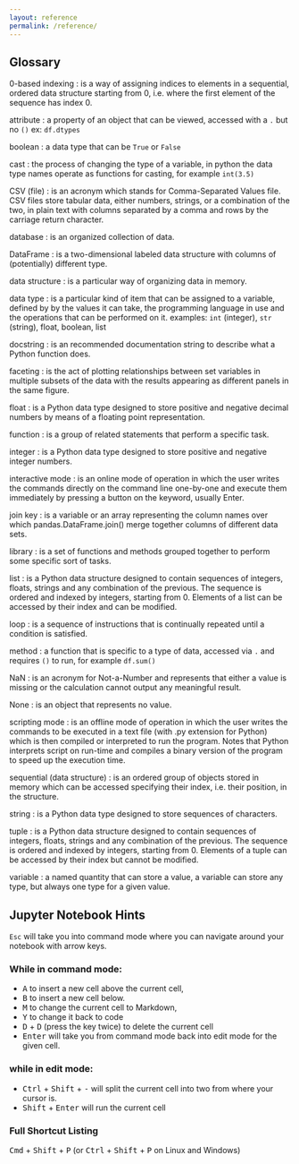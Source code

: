 ```yaml
---
layout: reference
permalink: /reference/
---
```


## Glossary

0-based indexing
:   is a way of assigning indices to elements in a sequential, ordered data structure
    starting from 0, i.e. where the first element of the sequence has index 0.

attribute
:   a property of an object that can be viewed, accessed with a `.` but no `()` ex: `df.dtypes`

boolean
:   a data type that can be `True` or `False`

cast
:   the process of changing the type of a variable, in python the data type names operate as functions for casting, for example `int(3.5)`

CSV (file)
:   is an acronym which stands for Comma-Separated Values file. CSV files store
    tabular data, either numbers, strings, or a combination of the two, in plain
    text with columns separated by a comma and rows by the carriage return character.

database
:   is an organized collection of data.

DataFrame
:   is a two-dimensional labeled data structure with columns of (potentially)
    different type.

data structure
:   is a particular way of organizing data in memory.

data type
:   is a particular kind of item that can be assigned to a variable, defined by
    by the values it can take, the programming language in use and the operations
    that can be performed on it. examples: `int` (integer), `str` (string), float, boolean, list

docstring
:   is an recommended documentation string to describe what a Python function does.

faceting
:   is the act of plotting relationships between set variables in multiple subsets
    of the data with the results appearing as different panels in the same figure.

float
:   is a Python data type designed to store positive and negative decimal numbers
    by means of a floating point representation.

function
:   is a group of related statements that perform a specific task.

integer
:   is a Python data type designed to store positive and negative integer numbers.

interactive mode
:   is an online mode of operation in which the user writes the commands directly
    on the command line one-by-one and execute them immediately by pressing a button
    on the keyword, usually Enter.

join key
:   is a variable or an array representing the column names over which pandas.DataFrame.join()
    merge together columns of different data sets.

library
:   is a set of functions and methods grouped together to perform some specific
    sort of tasks.

list
:   is a Python data structure designed to contain sequences of integers, floats,
    strings and any combination of the previous. The sequence is ordered and indexed
    by integers, starting from 0. Elements of a list can be accessed by their index
    and can be modified.

loop
:   is a sequence of instructions that is continually repeated until a condition
    is satisfied.

method
:   a function that is specific to a type of data, accessed via `.` and requires `()` to run, for example `df.sum()`

NaN
:   is an acronym for Not-a-Number and represents that either a value is missing or
    the calculation cannot output any meaningful result.

None
:   is an object that represents no value.

scripting mode
:   is an offline mode of operation in which the user writes the commands to be
    executed in a text file (with .py extension for Python) which is then compiled
    or interpreted to run the program. Notes that Python interprets script on
    run-time and compiles a binary version of the program to speed up the execution time.

sequential (data structure)
:   is an ordered group of objects stored in memory which can be accessed specifying
    their index, i.e. their position, in the structure.

string
:   is a Python data type designed to store sequences of characters.

tuple
:   is a Python data structure designed to contain sequences of integers, floats,
    strings and any combination of the previous. The sequence is ordered and indexed
    by integers, starting from 0. Elements of a tuple can be accessed by their index
    but cannot be modified.

variable
:   a named quantity that can store a value, a variable can store any type, but always one type for a given value.  



## Jupyter Notebook Hints


`Esc` will take you into command mode where you can navigate around your notebook with arrow keys.

### While in command mode:
 - <kbd>A</kbd> to insert a new cell above the current cell,
 - <kbd>B</kbd> to insert a new cell below.
 - <kbd>M</kbd> to change the current cell to Markdown,
 - <kbd>Y</kbd> to change it back to code
 - <kbd>D</kbd> + <kbd>D</kbd> (press the key twice) to delete the current cell
 - <kbd>Enter</kbd> will take you from command mode back into edit mode for the given cell.

### while in edit mode:
 - <kbd>Ctrl</kbd> + <kbd>Shift</kbd> + <kbd>-</kbd> will split the current cell into two from where your cursor is.
 - <kbd>Shift</kbd> + <kbd>Enter</kbd> will run the current cell

### Full Shortcut Listing
<kbd>Cmd</kbd> + <kbd>Shift</kbd> + <kbd>P</kbd> (or <kbd>Ctrl</kbd> + <kbd>Shift</kbd> + <kbd>P</kbd> on Linux and Windows)
